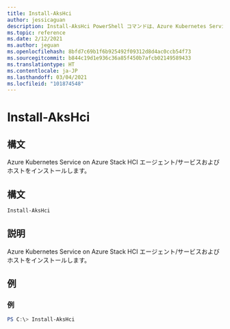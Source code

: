 ```yaml
---
title: Install-AksHci
author: jessicaguan
description: Install-AksHci PowerShell コマンドは、Azure Kubernetes Service on Azure Stack HCI エージェント/サービスおよびホストをインストールします。
ms.topic: reference
ms.date: 2/12/2021
ms.author: jeguan
ms.openlocfilehash: 8bfd7c69b1f6b925492f09312d8d4ac0ccb54f73
ms.sourcegitcommit: b844c19d1e936c36a85f450b7afcb02149589433
ms.translationtype: HT
ms.contentlocale: ja-JP
ms.lasthandoff: 03/04/2021
ms.locfileid: "101874548"
---
```

# <a name="install-akshci"></a>Install-AksHci

## <a name="synopsis"></a>構文
Azure Kubernetes Service on Azure Stack HCI エージェント/サービスおよびホストをインストールします。

## <a name="syntax"></a>構文

```powershell
Install-AksHci
```

## <a name="description"></a>説明
Azure Kubernetes Service on Azure Stack HCI エージェント/サービスおよびホストをインストールします。

## <a name="examples"></a>例

### <a name="example"></a>例
```powershell
PS C:\> Install-AksHci
```
